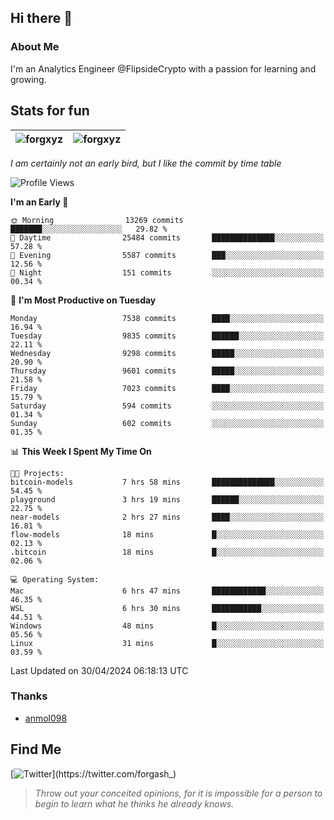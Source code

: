 ## Hi there 👋

### About Me

I'm an Analytics Engineer @FlipsideCrypto with a passion for learning and growing.
  
## Stats for fun

| <img align="center" src="https://github-readme-streak-stats.herokuapp.com/?user=forgxyz&theme=tokyonight" alt="forgxyz" /> | <img align="center" src="https://github-readme-stats.vercel.app/api?username=forgxyz&theme=tokyonight&show_icons=true" alt="forgxyz" /> |
| ------------- |------------- |

*I am certainly not an early bird, but I like the commit by time table*  

<!--START_SECTION:waka-->
![Profile Views](http://img.shields.io/badge/Profile%20Views-0-blue)

**I'm an Early 🐤** 

```text
🌞 Morning                13269 commits       ███████░░░░░░░░░░░░░░░░░░   29.82 % 
🌆 Daytime                25484 commits       ██████████████░░░░░░░░░░░   57.28 % 
🌃 Evening                5587 commits        ███░░░░░░░░░░░░░░░░░░░░░░   12.56 % 
🌙 Night                  151 commits         ░░░░░░░░░░░░░░░░░░░░░░░░░   00.34 % 
```
📅 **I'm Most Productive on Tuesday** 

```text
Monday                   7538 commits        ████░░░░░░░░░░░░░░░░░░░░░   16.94 % 
Tuesday                  9835 commits        ██████░░░░░░░░░░░░░░░░░░░   22.11 % 
Wednesday                9298 commits        █████░░░░░░░░░░░░░░░░░░░░   20.90 % 
Thursday                 9601 commits        █████░░░░░░░░░░░░░░░░░░░░   21.58 % 
Friday                   7023 commits        ████░░░░░░░░░░░░░░░░░░░░░   15.79 % 
Saturday                 594 commits         ░░░░░░░░░░░░░░░░░░░░░░░░░   01.34 % 
Sunday                   602 commits         ░░░░░░░░░░░░░░░░░░░░░░░░░   01.35 % 
```


📊 **This Week I Spent My Time On** 

```text
🐱‍💻 Projects: 
bitcoin-models           7 hrs 58 mins       ██████████████░░░░░░░░░░░   54.45 % 
playground               3 hrs 19 mins       ██████░░░░░░░░░░░░░░░░░░░   22.75 % 
near-models              2 hrs 27 mins       ████░░░░░░░░░░░░░░░░░░░░░   16.81 % 
flow-models              18 mins             █░░░░░░░░░░░░░░░░░░░░░░░░   02.13 % 
.bitcoin                 18 mins             █░░░░░░░░░░░░░░░░░░░░░░░░   02.06 % 

💻 Operating System: 
Mac                      6 hrs 47 mins       ████████████░░░░░░░░░░░░░   46.35 % 
WSL                      6 hrs 30 mins       ███████████░░░░░░░░░░░░░░   44.51 % 
Windows                  48 mins             █░░░░░░░░░░░░░░░░░░░░░░░░   05.56 % 
Linux                    31 mins             █░░░░░░░░░░░░░░░░░░░░░░░░   03.59 % 
```


 Last Updated on 30/04/2024 06:18:13 UTC
<!--END_SECTION:waka-->

### Thanks
 - [anmol098](https://github.com/anmol098/waka-readme-stats/)
  
## Find Me
[![Twitter](https://img.shields.io/twitter/url/https/twitter.com/forgash_.svg?style=social&label=Follow%20%40forgash_)](https://twitter.com/forgash_)


> *Throw out your conceited opinions, for it is impossible for a person to begin to learn what he thinks he already knows.* 

